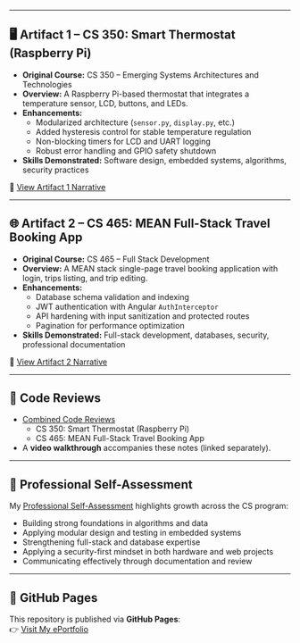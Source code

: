 
---

## 🖥️ Artifact 1 – CS 350: Smart Thermostat (Raspberry Pi)

- **Original Course:** CS 350 – Emerging Systems Architectures and Technologies  
- **Overview:** A Raspberry Pi-based thermostat that integrates a temperature sensor, LCD, buttons, and LEDs.  
- **Enhancements:**  
  - Modularized architecture (`sensor.py`, `display.py`, etc.)  
  - Added hysteresis control for stable temperature regulation  
  - Non-blocking timers for LCD and UART logging  
  - Robust error handling and GPIO safety shutdown  
- **Skills Demonstrated:** Software design, embedded systems, algorithms, security practices  

📄 [View Artifact 1 Narrative](cs350_artifact.md)

---

## 🌐 Artifact 2 – CS 465: MEAN Full-Stack Travel Booking App

- **Original Course:** CS 465 – Full Stack Development  
- **Overview:** A MEAN stack single-page travel booking application with login, trips listing, and trip editing.  
- **Enhancements:**  
  - Database schema validation and indexing  
  - JWT authentication with Angular `AuthInterceptor`  
  - API hardening with input sanitization and protected routes  
  - Pagination for performance optimization  
- **Skills Demonstrated:** Full-stack development, databases, security, professional documentation  

📄 [View Artifact 2 Narrative](cs465_artifact.md)

---

## 🎥 Code Reviews

- [Combined Code Reviews](code_review.md)  
  - CS 350: Smart Thermostat (Raspberry Pi)  
  - CS 465: MEAN Full-Stack Travel Booking App  
- A **video walkthrough** accompanies these notes (linked separately).  

---

## 🏁 Professional Self-Assessment

My [Professional Self-Assessment](index.md) highlights growth across the CS program:  
- Building strong foundations in algorithms and data  
- Applying modular design and testing in embedded systems  
- Strengthening full-stack and database expertise  
- Applying a security-first mindset in both hardware and web projects  
- Communicating effectively through documentation and review  

---

## 🔗 GitHub Pages

This repository is published via **GitHub Pages**:  
👉 [Visit My ePortfolio](https://sel022.github.io/ePortfolio/)  
